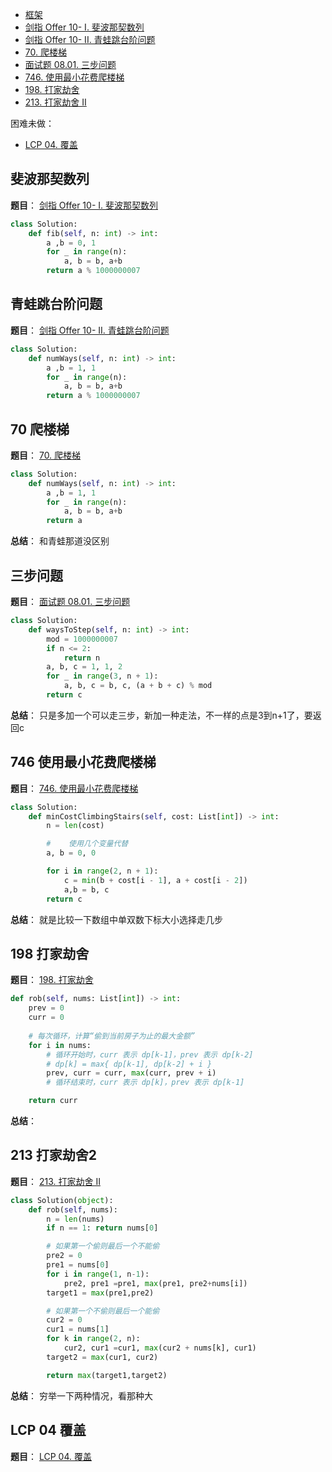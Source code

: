 - [框架](#框架)
- [剑指 Offer 10- I. 斐波那契数列](#斐波那契数列)
- [剑指 Offer 10- II. 青蛙跳台阶问题](#青蛙跳台阶问题)
- [70. 爬楼梯](#70-爬楼梯)
- [面试题 08.01. 三步问题](#三步问题)
- [746. 使用最小花费爬楼梯](#746-使用最小花费爬楼梯)
- [198. 打家劫舍](#198-打家劫舍)
- [213. 打家劫舍 II](#213-打家劫舍2)

困难未做：
- [LCP 04. 覆盖](#LCP-04-覆盖)

## 斐波那契数列
**题目**：
<a href="https://leetcode-cn.com/problems/fei-bo-na-qi-shu-lie-lcof/" target="_blank">剑指 Offer 10- I. 斐波那契数列</a>

```python
class Solution:
    def fib(self, n: int) -> int:
        a ,b = 0, 1
        for _ in range(n):
            a, b = b, a+b
        return a % 1000000007
```

## 青蛙跳台阶问题

**题目**：
<a href="https://leetcode-cn.com/problems/fei-bo-na-qi-shu-lie-lcof/" target="_blank">剑指 Offer 10- II. 青蛙跳台阶问题</a>

```python
class Solution:
    def numWays(self, n: int) -> int:
        a ,b = 1, 1
        for _ in range(n):
            a, b = b, a+b
        return a % 1000000007
```

## 70 爬楼梯

**题目**：
<a href="https://leetcode-cn.com/problems/climbing-stairs/" target="_blank">70. 爬楼梯
</a>

```python
class Solution:
    def numWays(self, n: int) -> int:
        a ,b = 1, 1
        for _ in range(n):
            a, b = b, a+b
        return a 
```

**总结**：
和青蛙那道没区别

## 三步问题
**题目**：
<a href="https://leetcode-cn.com/problems/three-steps-problem-lcci/" target="_blank">面试题 08.01. 三步问题</a>

```python
class Solution:
    def waysToStep(self, n: int) -> int:
        mod = 1000000007
        if n <= 2:
            return n
        a, b, c = 1, 1, 2
        for _ in range(3, n + 1):
            a, b, c = b, c, (a + b + c) % mod
        return c
```
**总结**：
只是多加一个可以走三步，新加一种走法，不一样的点是3到n+1了，要返回c

## 746 使用最小花费爬楼梯
**题目**：
<a href="https://leetcode-cn.com/problems/min-cost-climbing-stairs/" target="_blank">746. 使用最小花费爬楼梯</a>

```python
class Solution:
    def minCostClimbingStairs(self, cost: List[int]) -> int:
        n = len(cost)

        #    使用几个变量代替
        a, b = 0, 0

        for i in range(2, n + 1):
            c = min(b + cost[i - 1], a + cost[i - 2])
            a,b = b, c 
        return c
```

**总结**：
就是比较一下数组中单双数下标大小选择走几步

## 198 打家劫舍
**题目**：
<a href="https://leetcode-cn.com/problems/house-robber/" target="_blank">198. 打家劫舍</a>

```python
def rob(self, nums: List[int]) -> int:
    prev = 0
    curr = 0
    
    # 每次循环，计算“偷到当前房子为止的最大金额”
    for i in nums:
        # 循环开始时，curr 表示 dp[k-1]，prev 表示 dp[k-2]
        # dp[k] = max{ dp[k-1], dp[k-2] + i }
        prev, curr = curr, max(curr, prev + i)
        # 循环结束时，curr 表示 dp[k]，prev 表示 dp[k-1]

    return curr
```

**总结**：


## 213 打家劫舍2
**题目**：
<a href="https://leetcode-cn.com/problems/house-robber-ii/" target="_blank">213. 打家劫舍 II</a>

```python
class Solution(object):
    def rob(self, nums):
        n = len(nums)
        if n == 1: return nums[0]

        # 如果第一个偷则最后一个不能偷
        pre2 = 0
        pre1 = nums[0]
        for i in range(1, n-1):
            pre2, pre1 =pre1, max(pre1, pre2+nums[i])
        target1 = max(pre1,pre2)

        # 如果第一个不偷则最后一个能偷
        cur2 = 0
        cur1 = nums[1]
        for k in range(2, n):
            cur2, cur1 =cur1, max(cur2 + nums[k], cur1)
        target2 = max(cur1, cur2)

        return max(target1,target2)
```

**总结**：
穷举一下两种情况，看那种大


## LCP 04 覆盖
**题目**：
<a href="https://leetcode-cn.com/problems/broken-board-dominoes/" target="_blank">LCP 04. 覆盖</a>
